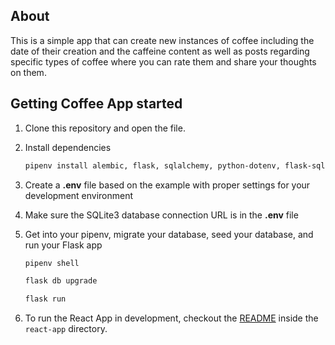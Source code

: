 ## About
This is a simple app that can create new instances of coffee including the date of their creation and the caffeine content as well as posts regarding specific types of coffee where you can rate them and share your thoughts on them.




## Getting Coffee App started
1. Clone this repository and open the file.

2. Install dependencies

      ```bash
      pipenv install alembic, flask, sqlalchemy, python-dotenv, flask-sqlalchemy, flask-wtf, wtforms, flask-migrate
      ```

3. Create a **.env** file based on the example with proper settings for your
   development environment

4. Make sure the SQLite3 database connection URL is in the **.env** file

5. Get into your pipenv, migrate your database, seed your database, and run your Flask app

   ```bash
   pipenv shell
   ```

   ```bash
   flask db upgrade
   ```

   ```bash
   flask run
   ```

6. To run the React App in development, checkout the [README](./react-app/README.md) inside the `react-app` directory.

